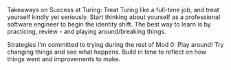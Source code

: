 Takeaways on Success at Turing:
Treat Turing like a full-time job, and treat yourself kindly yet seriously. Start thinking about yourself as a professional software engineer to begin the identity shift.
The best way to learn is by practicing, review - and playing around/breaking things.

Strategies I'm committed to trying during the rest of Mod 0:
Play around! Try changing things and see what happens.
Build in time to reflect on how things went and improvements to make.
